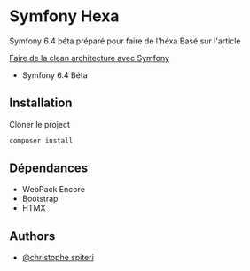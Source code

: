 
# Symfony Hexa

Symfony 6.4 béta préparé pour faire de l'héxa
Basé sur l'article 

[Faire de la clean architecture avec Symfony](https://connect.ed-diamond.com/gnu-linux-magazine/glmf-257/faire-de-la-clean-architecture-avec-symfony)
- Symfony 6.4 Béta

## Installation

Cloner le project

```bash
composer install
```

## Dépendances

- WebPack Encore
- Bootstrap
- HTMX

## Authors

- [@christophe spiteri](https://github.com/christophe-spiteri)

